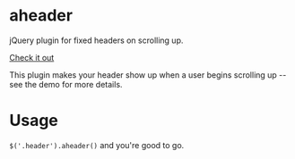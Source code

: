 aheader
=======

jQuery plugin for fixed headers on scrolling up.

[Check it out](http://htmlpreview.github.io/?https://github.com/Peleg/aheader/blob/master/demo.html)

This plugin makes your header show up when a user begins scrolling up -- see the demo for more details.

Usage
======

`$('.header').aheader()` and you're good to go.
